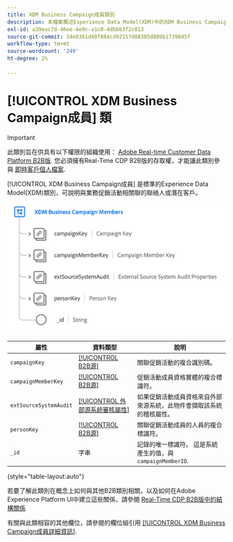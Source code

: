 ```yaml
---
title: XDM Business Campaign成員類別
description: 本檔案概述Experience Data Model(XDM)中的XDM Business Campaign Members類別。
exl-id: a39eac7d-46ee-4e9c-a1c0-4dbb63f2c813
source-git-commit: 34e0381d40f884cd92157d08385d889b1739845f
workflow-type: tm+mt
source-wordcount: '249'
ht-degree: 2%

---
```


# [!UICONTROL XDM Business Campaign成員] 類

>[!IMPORTANT]
>
>此類別旨在供具有以下權限的組織使用： [Adobe Real-time Customer Data Platform B2B版](../../../rtcdp/b2b-overview.md). 您必須擁有Real-Time CDP B2B版的存取權，才能讓此類別參與 [即時客戶個人檔案](../../../profile/home.md).

[!UICONTROL XDM Business Campaign成員] 是標準的Experience Data Model(XDM)類別，可說明與業務促銷活動相關聯的聯絡人或潛在客戶。

![XDM業務促銷活動成員類別的結構，如同顯示在UI中](../../images/classes/b2b/business-campaign-members.png)

| 屬性 | 資料類型 | 說明 |
| --- | --- | --- |
| `campaignKey` | [[!UICONTROL B2B源]](../../data-types/b2b-source.md) | 關聯促銷活動的複合識別碼。 |
| `campaignMemberKey` | [[!UICONTROL B2B源]](../../data-types/b2b-source.md) | 促銷活動成員資格實體的複合標識符。 |
| `extSourceSystemAudit` | [[!UICONTROL 外部源系統審核屬性]](../../data-types/external-source-system-audit-attributes.md) | 如果促銷活動成員資格來自外部來源系統，此物件會擷取該系統的稽核屬性。 |
| `personKey` | [[!UICONTROL B2B源]](../../data-types/b2b-source.md) | 關聯促銷活動成員的人員的複合標識符。 |
| `_id` | 字串 | 記錄的唯一標識符。 這是系統產生的值，與 `campaignMemberID`. |

{style=&quot;table-layout:auto&quot;}

若要了解此類別在概念上如何與其他B2B類別相關，以及如何在Adobe Experience Platform UI中建立這些關係，請參閱 [Real-Time CDP B2B版中的結構關係](../../tutorials/relationship-b2b.md)

有關與此類相容的其他欄位，請參閱的欄位組引用 [[!UICONTROL XDM Business Campaign成員詳細資訊]](../../field-groups/b2b-campaign-members/details.md).
